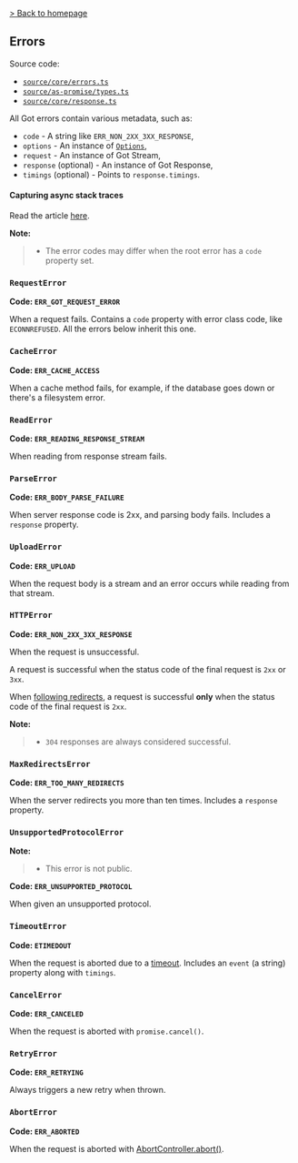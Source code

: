 [> Back to homepage](../readme.md#documentation)

## Errors

Source code:

- [`source/core/errors.ts`](../source/core/errors.ts)
- [`source/as-promise/types.ts`](../source/as-promise/types.ts)
- [`source/core/response.ts`](../source/core/response.ts)

All Got errors contain various metadata, such as:

- `code` - A string like `ERR_NON_2XX_3XX_RESPONSE`,
- `options` - An instance of [`Options`](2-options.md),
- `request` - An instance of Got Stream,
- `response` (optional) - An instance of Got Response,
- `timings` (optional) - Points to `response.timings`.

#### Capturing async stack traces

Read the article [here](async-stack-traces.md).

**Note:**
> - The error codes may differ when the root error has a `code` property set.

### `RequestError`

**Code: `ERR_GOT_REQUEST_ERROR`**

When a request fails. Contains a `code` property with error class code, like `ECONNREFUSED`. All the errors below
inherit this one.

### `CacheError`

**Code: `ERR_CACHE_ACCESS`**

When a cache method fails, for example, if the database goes down or there's a filesystem error.

### `ReadError`

**Code: `ERR_READING_RESPONSE_STREAM`**

When reading from response stream fails.

### `ParseError`

**Code: `ERR_BODY_PARSE_FAILURE`**

When server response code is 2xx, and parsing body fails. Includes a `response` property.

### `UploadError`

**Code: `ERR_UPLOAD`**

When the request body is a stream and an error occurs while reading from that stream.

### `HTTPError`

**Code: `ERR_NON_2XX_3XX_RESPONSE`**

When the request is unsuccessful.

A request is successful when the status code of the final request is `2xx` or `3xx`.

When [following redirects](2-options.md#followredirect), a request is successful **only** when the status code of the
final request is `2xx`.

**Note:**
> - `304` responses are always considered successful.

### `MaxRedirectsError`

**Code: `ERR_TOO_MANY_REDIRECTS`**

When the server redirects you more than ten times. Includes a `response` property.

### `UnsupportedProtocolError`

**Note:**
> - This error is not public.

**Code: `ERR_UNSUPPORTED_PROTOCOL`**

When given an unsupported protocol.

### `TimeoutError`

**Code: `ETIMEDOUT`**

When the request is aborted due to a [timeout](6-timeout.md). Includes an `event` (a string) property along
with `timings`.

### `CancelError`

**Code: `ERR_CANCELED`**

When the request is aborted with `promise.cancel()`.

### `RetryError`

**Code: `ERR_RETRYING`**

Always triggers a new retry when thrown.

### `AbortError`

**Code: `ERR_ABORTED`**

When the request is aborted
with [AbortController.abort()](https://developer.mozilla.org/en-US/docs/Web/API/AbortController/abort).
